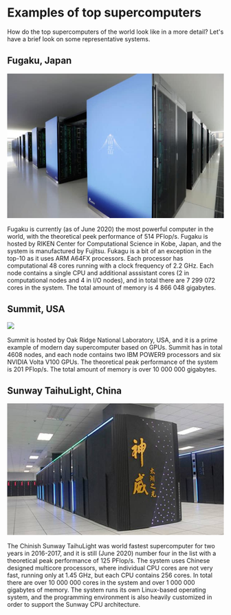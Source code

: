 # Examples of top supercomputers

How do the top supercomputers of the world look like in a more detail? Let's have a brief look on some representative systems.

## Fugaku, Japan

 ![](images/fugaku.jpeg)

Fugaku is currently (as of June 2020) the most powerful computer in the world, with the theoretical peek performance of 514 PFlop/s. Fugaku is hosted by RIKEN Center for Computational Science in Kobe, Japan, and the system is manufactured by Fujitsu. Fukagu is a bit of an exception in the top-10 as it uses ARM A64FX processors. Each processor has computational 48 cores running with a clock frequency of 2.2 GHz. Each node contains a single CPU and additional asssistant cores (2 in computational nodes and 4 in I/O nodes), and in total there are 7 299 072 cores in the system. The total amount of memory is 4 866 048 gigabytes.

## Summit, USA

![](images/summit.jpg)

Summit is hosted by Oak Ridge National Laboratory, USA, and it is a prime example of modern day supercomputer based on GPUs. Summit has in total 4608 nodes, and each node contains two IBM POWER9 processors and six NVIDIA Volta V100 GPUs. The theoretical peak performance of the system is 201 PFlop/s. The total amount of memory is over 10 000 000 gigabytes.

## Sunway TaihuLight, China

![](images/sunway.jpg)

The Chinish Sunway TaihuLight was world fastest supercomputer for two years in 2016-2017, and it is still (June 2020) number four in the list with a theoretical peak performance of 125 PFlop/s. The system uses Chinese designed multicore processors, where individual CPU cores are not very fast, running only at 1.45 GHz, but each CPU contains 256 cores. In total there are over 10 000 000 cores in the system and over 1 000 000 gigabytes of memory. The system runs its own Linux-based operating system, and the programming environment is also heavily customized in order to support the Sunway CPU architecture.
